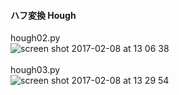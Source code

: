 #### ハフ変換 Hough<br>
hough02.py<br>
![screen shot 2017-02-08 at 13 06 38](https://cloud.githubusercontent.com/assets/17031124/22803379/07c05076-ef58-11e6-9145-b046899ba86b.png)<br>
<br>
hough03.py<br>
![screen shot 2017-02-08 at 13 29 54](https://cloud.githubusercontent.com/assets/17031124/22803405/2507c0d8-ef58-11e6-9a77-dd0d8f3606e7.png)<br>